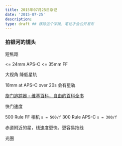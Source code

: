 ```yaml
---
title: 2015年07月25日杂记
date: '2015-07-25'
description:
type: draft ## 移除这个字段，笔记才会公开发布
---
```




### 拍银河的镜头

短焦距

<= 24mm APS-C
<= 35mm FF

大视角
降低星轨



18mm at APS-C  over 20s 会有星轨

[旋门追踪器 - 维基百科，自由的百科全书](https://zh.wikipedia.org/wiki/%E6%97%8B%E9%96%80%E8%BF%BD%E8%B9%A4%E5%99%A8)



快门速度

500 Rule FF 相机  `s = 500/f`
300 Rule APS-C `s = 300/f`

赤道附近的星，线速度更快。更容易拖线


光圈


